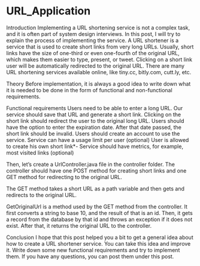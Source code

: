 # URL_Application
Introduction
Implementing a URL shortening service is not a complex task, and it is often part of system design interviews. In this post, I will try to explain the process of implementing the service. A URL shortener is a service that is used to create short links from very long URLs. Usually, short links have the size of one-third or even one-fourth of the original URL, which makes them easier to type, present, or tweet. Clicking on a short link user will be automatically redirected to the original URL.
There are many URL shortening services available online, like tiny.cc, bitly.com, cutt.ly, etc.

Theory
Before implementation, it is always a good idea to write down what it is needed to be done in the form of functional and non-functional requirements.

Functional requirements
Users need to be able to enter a long URL. Our service should save that URL and generate a short link.
Clicking on the short link should redirect the user to the original long URL.
Users should have the option to enter the expiration date. After that date passed, the short link should be invalid.
Users should create an account to use the service. Service can have a usage limit per user (optional)
User is allowed to create his own short link*-   Service should have metrics, for example, most visited links (optional)

Then, let’s create a UrlController.java file in the controller folder. The controller should have one POST method for creating short links and one GET method for redirecting to the original URL.

The GET method takes a short URL as a path variable and then gets and redirects to the original URL.

GetOriginalUrl is a method used by the GET method from the controller. It first converts a string to base 10, and the result of that is an id. Then, it gets a record from the database by that id and throws an exception if it does not exist. After that, it returns the original URL to the controller.

Conclusion
I hope that this post helped you a bit to get a general idea about how to create a URL shortener service. You can take this idea and improve it. Write down some new functional requirements and try to implement them. If you have any questions, you can post them under this post.
